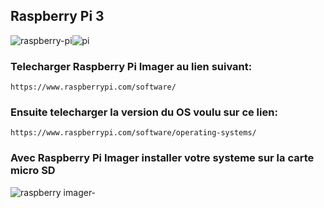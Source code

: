 ## Raspberry Pi 3
![raspberry-pi](https://user-images.githubusercontent.com/94937166/201797873-60729e0b-8216-4cc5-9c27-5c739f70e668.jpg)![pi](https://user-images.githubusercontent.com/94937166/201799744-9e9f9912-854b-4ebe-8ff3-5aa4cf9142b6.jpg)

### Telecharger Raspberry Pi Imager au lien suivant:
```
https://www.raspberrypi.com/software/
```
### Ensuite telecharger la version du OS voulu sur ce lien:
```
https://www.raspberrypi.com/software/operating-systems/
```
### Avec Raspberry Pi Imager installer votre systeme sur la carte micro SD

![raspberry imager-](https://user-images.githubusercontent.com/94937166/201798922-fcd07dc3-8e36-4488-bf0f-b6a7610868c4.jpg)
